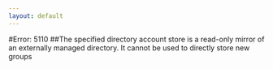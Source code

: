 ```yaml
---
layout: default
---
```


#Error: 5110
##The specified directory account store is a read-only mirror of an externally managed directory. It cannot be used to directly store new groups

